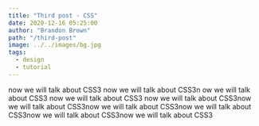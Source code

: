 ```yaml
---
title: "Third post - CSS"
date: 2020-12-16 05:25:00
author: "Brandon Brown"
path: "/third-post"
image: ../../images/bg.jpg
tags:
  - design
  - tutorial
---
```


now we will talk about CSS3 now we will talk about CSS3n ow we will talk about CSS3 now we will talk about CSS3 now we will talk about CSS3now we will talk about CSS3now we will talk about CSS3now we will talk about CSS3now we will talk about CSS3now we will talk about CSS3
